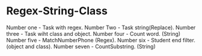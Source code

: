 # Regex-String-Class
Number one - Task with regex.
Number Two - Task string(Replace).
Number three - Task wiht class and object.
Number four - Count word. (String)
Number five - MatchNumberPhone (Regex).
Number six - Student end filter. (object and class).
Number seven - CountSubstring. (String)
